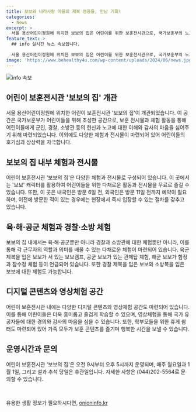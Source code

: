 ```yaml
---
title: 보보와 나라사랑 마을의 제복 영웅들, 만남 기회!
categories:
  - News
excerpt: >
  서울 용산어린이정원에 위치한 보보의 집은 어린이를 위한 보훈전시관으로, 국가보훈부의 노고를 알리고 감사하는 마음을 심어주는 장소로, 국가보훈부 출범 1주년을 기념해 개관했다. 보보의 집은 보훈부 캐릭터 보보를 활용한 체험과 전시뿐만 아니라, 영상체험 공간과 놀이 공간도 마련되어 있으며, 다양한 군인과 경찰, 소방 등 제복근무자의 역할과 헌신을 경험할 수 있다. 또한, 예약을 통해 방문할 수 있으며, 평일 오전 9시부터 오후 5시까지 운영되고, 매주 월요일과 설·추석 당일에는 휴관된다.
feature_text: >
  ## info 실시간 뉴스 속보입니다.

  서울 용산어린이정원에 위치한 보보의 집은 어린이를 위한 보훈전시관으로, 국가보훈부의 노고를 알리고 감사하는 마음을 심어주는 장소로, 국가보훈부 출범 1주년을 기념해 개관했다. 보보의 집은 보훈부 캐릭터 보보를 활용한 체험과 전시뿐만 아니라, 영상체험 공간과 놀이 공간도 마련되어 있으며, 다양한 군인과 경찰, 소방 등 제복근무자의 역할과 헌신을 경험할 수 있다. 또한, 예약을 통해 방문할 수 있으며, 평일 오전 9시부터 오후 5시까지 운영되고, 매주 월요일과 설·추석 당일에는 휴관된다.
image: 'https://www.behealthy4u.com/wp-content/uploads/2024/06/news.jpg'
---
```


<p><img src="https://www.behealthy4u.com/wp-content/uploads/2024/06/news.jpg" alt="info 속보" /></p>

<h2 data-ke-size="size26">어린이 보훈전시관 '보보의 집' 개관</h2>

<p data-ke-size="size16">서울 용산어린이정원에 위치한 어린이 보훈전시관 '보보의 집'이 개관되었습니다. 이 공간은 국가보훈부가 어린이들을 위해 조성한 공간으로, 보훈 전시물과 체험 활동을 통해 어린이들에게 군인, 경찰, 소방관 등의 헌신과 노고에 대한 이해와 감사의 마음을 심어주기 위해 마련되었습니다. 이외에도 다양한 체험과 전시물이 마련되어 있어 어린이들의 호기심과 상상력을 자극합니다.</p>

<h2 data-ke-size="size26">보보의 집 내부 체험과 전시물</h2>

<p data-ke-size="size16">어린이 보훈전시관 '보보의 집'은 다양한 체험과 전시물로 구성되어 있습니다. 이 곳에서는 '보보' 캐릭터를 활용하여 어린이들을 위한 다채로운 활동과 전시물을 무료로 즐길 수 있습니다. 또한, 이 곳은 내국인은 방문 6일 전, 외국인은 방문 11일 전까지 예약이 필요하며, 이전에 방문한 적이 있는 경우에는 현장에서 즉시 입장할 수 있는 절차를 갖추고 있습니다.</p>

<h2 data-ke-size="size26">육·해·공군 체험과 경찰·소방 체험</h2>

<p data-ke-size="size16">보보의 집 내에서는 육·해·공군뿐만 아니라 경찰과 소방관에 대한 체험뿐만 아니라, 이를 통해 각 근무자의 역할과 의미를 배울 수 있는 다채로운 체험이 마련되어 있습니다. 육군 제복을 입은 보보가 서 있는 보보캠프, 공군 보보가 있는 관제탑 체험, 해군 보보가 함정과 잠수정 체험 등이 언급되어 있습니다. 또한 경찰 제복을 입은 보보와 소방복을 입은 보보에 대한 체험도 가능합니다.</p>

<h2 data-ke-size="size26">디지털 콘텐츠와 영상체험 공간</h2>

<p data-ke-size="size16">어린이 보훈전시관 내에는 다양한 디지털 콘텐츠와 영상체험 공간도 마련되어 있습니다. 이를 통해 어린이들은 더욱 흥미롭고 즐겁게 학습할 수 있으며, 영상체험을 통해 국가 유공자들에 대한 경의와 감사의 마음을 심을 수 있습니다. 또한, 학부모들을 위한 휴게 쉼터도 마련되어 있어 가족 모두가 보훈 콘텐츠를 즐기며 행복한 시간을 보낼 수 있습니다.</p>

<h2 data-ke-size="size26">운영시간과 문의</h2>

<p data-ke-size="size16">어린이 보훈전시관 '보보의 집'은 오전 9시부터 오후 5시까지 운영되며, 매주 월요일과 1월 1일, 그리고 설과 추석 당일은 휴관일입니다. 자세한 사항은 (044)202-5564로 문의할 수 있습니다.</p>

<p data-ke-size="size16">&nbsp;</p>
유용한 생활 정보가 필요하시다면, <a href="https://onioninfo.kr" rel="dofollow">onioninfo.kr</a>


